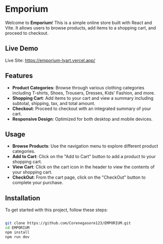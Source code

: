 # Emporium

Welcome to **Emporium**! This is a simple online store built with React and Vite. It allows users to browse products, add items to a shopping cart, and proceed to checkout.

## Live Demo

Live Site: https://emporium-lyart.vercel.app/

## Features

- **Product Categories**: Browse through various clothing categories including T-shirts, Shoes, Trousers, Dresses, Kids' Fashion, and more.
- **Shopping Cart**: Add items to your cart and view a summary including subtotal, shipping, tax, and total amount.
- **Checkout**: Proceed to checkout with an integrated summary of your cart.
- **Responsive Design**: Optimized for both desktop and mobile devices.


## Usage
   
   - **Browse Products**: Use the navigation menu to explore different product categories.
   - **Add to Cart**: Click on the "Add to Cart" button to add a product to your shopping cart.
   - **View Cart**: Click on the cart icon in the header to view the contents of your shopping cart.
   - **CheckOut**: From the cart page, click on the "CheckOut" button to complete your purchase.

## Installation

To get started with this project, follow these steps:

   ```bash
   
   git clone https://github.com/Corenegasore123/EMPORIUM.git
   cd EMPORIUM
   npm install
   npm run dev



